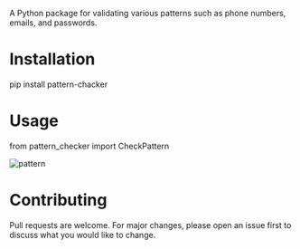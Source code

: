 
A Python package for validating various patterns such as phone numbers, emails, and passwords.

# Installation

pip install pattern-chacker

# Usage

from pattern_checker import CheckPattern


![pattern](https://github.com/user-attachments/assets/e2250ddc-1671-4d27-b99a-f3b1db9ce183)


# Contributing
Pull requests are welcome. For major changes,
please open an issue first to discuss what you
would like to change.
